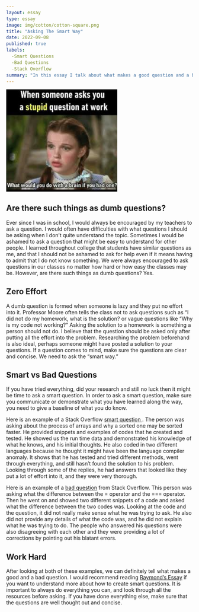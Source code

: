 ```yaml
---
layout: essay
type: essay
image: img/cotton/cotton-square.png
title: "Asking The Smart Way"
date: 2022-09-08
published: true
labels:
  -Smart Questions
  -Bad Questions
  -Stack Overflow
summary: "In this essay I talk about what makes a good question and a bad question with Stack Overflow examples."
---
```


<img width="300px" class="rounded float-start pe-4" src="../img/dum.jpg">

## Are there such things as dumb questions? 

Ever since I was in school, I would always be encouraged by my teachers to ask a question. I would often have difficulties with what questions I should be asking when I don’t quite understand the topic. Sometimes I would be ashamed to ask a question that might be easy to understand for other people. I learned throughout college that students have similar questions as me, and that I should not be ashamed to ask for help even if it means having to admit that I do not know something. We were always encouraged to ask questions in our classes no matter how hard or how easy the classes may be. However, are there such things as dumb questions? Yes.

## Zero Effort 

A dumb question is formed when someone is lazy and they put no effort into it. Professor Moore often tells the class not to ask questions such as “I did not do my homework, what is the solution? or vague questions like “Why is my code not working?” Asking the solution to a homework is something a person should not do. I believe that the question should be asked only after putting all the effort into the problem. Researching the problem beforehand is also ideal, perhaps someone might have posted a solution to your questions. If a question comes to mind, make sure the questions are clear and concise. We need to ask the “smart way.”

## Smart vs Bad Questions

If you have tried everything, did your research and still no luck then it might be time to ask a smart question. In order to ask a smart question, make sure you communicate or demonstrate what you have learned along the way, you need to give a baseline of what you do know. 

Here is an example of a Stack Overflow <a href="https://stackoverflow.com/questions/11227809/why-is-processing-a-sorted-array-faster-than-processing-an-unsorted-array"> smart question </a>. The person was asking about the process of arrays and why a sorted one may be sorted faster. He provided snippets and examples of codes that he created and tested. He showed us the run time data and demonstrated his knowledge of what he knows, and his initial thoughts. He also coded in two different languages because he thought it might have been the language compiler anomaly. It shows that he has tested and tried different methods, went through everything, and still hasn’t found the solution to his problem. Looking through some of the replies, he had answers that looked like they put a lot of effort into it, and they were very thorough. 

Here is an example of a <a href ="https://stackoverflow.com/questions/17686749/javascript-performance-conditional-statement-vs-assignment-operator"> bad question</a> from Stack Overflow. This person was asking what the difference between the = operator and the === operator. Then he went on and showed two different snippets of a code and asked what the difference between the two codes was. Looking at the code and the question, it did not really make sense what he was trying to ask. He also did not provide any details of what the code was, and he did not explain what he was trying to do. The people who answered his questions were also disagreeing with each other and they were providing a lot of corrections by pointing out his blatant errors. 

## Work Hard

After looking at both of these examples, we can definitely tell what makes a good and a bad question. I would recommend reading <a href="http://www.catb.org/esr/faqs/smart-questions.html"> Raymond’s Essay</a> if you want to understand more about how to create smart questions. It is important to always do everything you can, and look through all the resources before asking. If you have done everything else, make sure that the questions are well thought out and concise. 


